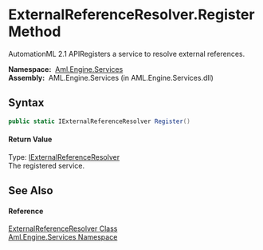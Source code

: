 ExternalReferenceResolver.Register Method
=========================================
AutomationML 2.1 APIRegisters a service to resolve external references.

  **Namespace:**  [Aml.Engine.Services][1]  
  **Assembly:**  AML.Engine.Services (in AML.Engine.Services.dll)

Syntax
------

```csharp
public static IExternalReferenceResolver Register()
```

#### Return Value
Type: [IExternalReferenceResolver][2]  
The registered service.

See Also
--------

#### Reference
[ExternalReferenceResolver Class][3]  
[Aml.Engine.Services Namespace][1]  

[1]: ../README.md
[2]: ../../Aml.Engine.Services.Interfaces/IExternalReferenceResolver/README.md
[3]: README.md
[4]: https://www.automationml.org
[5]: ../../icons/logoShade.png